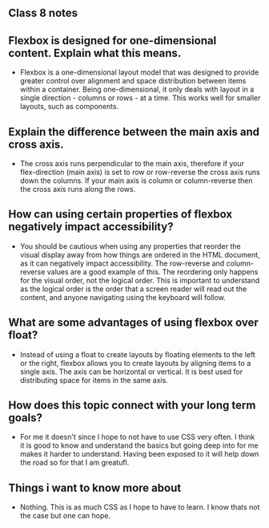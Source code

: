 ## Class 8 notes

## Flexbox is designed for one-dimensional content. Explain what this means.

- Flexbox is a one-dimensional layout model that was designed to provide greater control over alignment and space distribution between items within a container. Being one-dimensional, it only deals with layout in a single direction - columns or rows - at a time. This works well for smaller layouts, such as components.

## Explain the difference between the main axis and cross axis.

- The cross axis runs perpendicular to the main axis, therefore if your flex-direction (main axis) is set to row or row-reverse the cross axis runs down the columns. If your main axis is column or column-reverse then the cross axis runs along the rows.

## How can using certain properties of flexbox negatively impact accessibility?

- You should be cautious when using any properties that reorder the visual display away from how things are ordered in the HTML document, as it can negatively impact accessibility. The row-reverse and column-reverse values are a good example of this. The reordering only happens for the visual order, not the logical order. This is important to understand as the logical order is the order that a screen reader will read out the content, and anyone navigating using the keyboard will follow.

## What are some advantages of using flexbox over float?

- Instead of using a float to create layouts by floating elements to the left or the right, flexbox allows you to create layouts by aligning items to a single axis. The axis can be horizontal or vertical. It is best used for distributing space for items in the same axis.

## How does this topic connect with your long term goals?

- For me it doesn't since I hope to not have to use CSS very often. I think it is good to know and understand the basics but going deep into for me makes it harder to understand. Having been exposed to it will help down the road so for that I am greatufl. 

## Things i want to know more about

- Nothing. This is as much CSS as I hope to have to learn. I know thats not the case but one can hope. 
